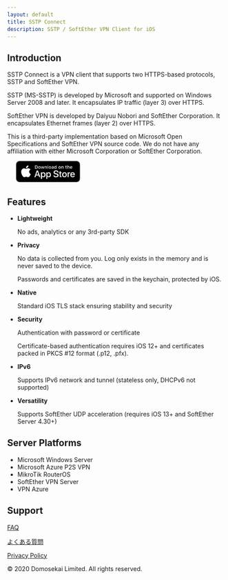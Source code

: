 ```yaml
---
layout: default
title: SSTP Connect
description: SSTP / SoftEther VPN Client for iOS
---
```


## Introduction

SSTP Connect is a VPN client that supports two HTTPS-based protocols, SSTP and SoftEther VPN.

SSTP (MS-SSTP) is developed by Microsoft and supported on Windows Server 2008 and later. It encapsulates IP traffic (layer 3) over HTTPS.

SoftEther VPN is developed by Daiyuu Nobori and SoftEther Corporation. It encapsulates Ethernet frames (layer 2) over HTTPS.

This is a third-party implementation based on Microsoft Open Specifications and SoftEther VPN source code. 
We do not have any affiliation with either Microsoft Corporation or SoftEther Corporation.

<a href='https://apps.apple.com/us/app/sstp-connect/id1543667909?itsct=apps_box&itscg=30200'><img alt='Download on the App Store' height="50" hspace="20" src='Download_on_the_App_Store_Badge_US-UK_RGB_blk_092917.svg'/></a>

## Features

- **Lightweight**

  No ads, analytics or any 3rd-party SDK
  
- **Privacy**

  No data is collected from you. Log only exists in the memory and is never saved to the device.
  
  Passwords and certificates are saved in the keychain, protected by iOS.
  
- **Native**

  Standard iOS TLS stack ensuring stability and security
  
- **Security**

  Authentication with password or certificate
  
  Certificate-based authentication requires iOS 12+ and certificates packed in PKCS #12 format (.p12, .pfx).
  
- **IPv6**

  Supports IPv6 network and tunnel (stateless only, DHCPv6 not supported)
  
- **Versatility**

  Supports SoftEther UDP acceleration (requires iOS 13+ and SoftEther Server 4.30+)

## Server Platforms

- Microsoft Windows Server
- Microsoft Azure P2S VPN
- MikroTik RouterOS
- SoftEther VPN Server
- VPN Azure

## Support

[FAQ](help.html)

[よくある質問](help-ja.html)

[Privacy Policy](privacy.html)

© 2020 Domosekai Limited.  All rights reserved.
